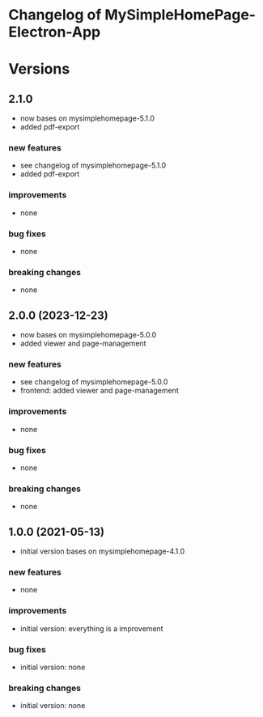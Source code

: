 # Changelog of MySimpleHomePage-Electron-App
 
# Versions

## 2.1.0
- now bases on mysimplehomepage-5.1.0
- added pdf-export

### new features
- see changelog of mysimplehomepage-5.1.0
- added pdf-export

### improvements
- none

### bug fixes
- none

### breaking changes
- none


## 2.0.0 (2023-12-23)
- now bases on mysimplehomepage-5.0.0
- added viewer and page-management

### new features
- see changelog of mysimplehomepage-5.0.0
- frontend: added viewer and page-management

### improvements
- none

### bug fixes
- none

### breaking changes
- none


## 1.0.0 (2021-05-13)
- initial version bases on mysimplehomepage-4.1.0

### new features
- none
 
### improvements
- initial version: everything is a improvement
 
### bug fixes
- initial version: none
 
### breaking changes
- initial version: none
